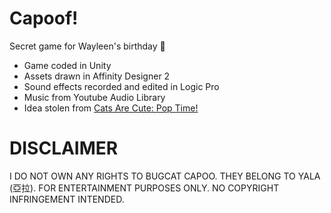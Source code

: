 # Capoof!

Secret game for Wayleen's birthday 🤫

- Game coded in Unity
- Assets drawn in Affinity Designer 2
- Sound effects recorded and edited in Logic Pro
- Music from Youtube Audio Library
- Idea stolen from [Cats Are Cute: Pop Time!](https://play.google.com/store/apps/details?id=com.game.kkiruk.catsarepop&hl=en_US&gl=US)

# DISCLAIMER

I DO NOT OWN ANY RIGHTS TO BUGCAT CAPOO. THEY BELONG TO YALA (亞拉). FOR ENTERTAINMENT PURPOSES ONLY. NO COPYRIGHT INFRINGEMENT INTENDED.

